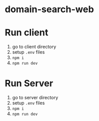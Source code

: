 # domain-search-web

# Run client
1. go to client directory
2. setup `.env` files
3. `npm i`
4. `npm run dev`

# Run Server
1. go to server directory
2. setup `.env` files
3. `npm i`
4. `npm run dev`
